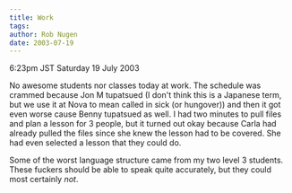 ```yaml
---
title: Work
tags: 
author: Rob Nugen
date: 2003-07-19
---
```


<p class=date>6:23pm JST Saturday 19 July 2003</p>

<p>No awesome students nor classes today at work.  The schedule was
crammed because Jon M tupatsued (I don't think this is a Japanese
term, but we use it at Nova to mean called in sick (or hungover)) and
then it got even worse cause Benny tupatsued as well.  I had two
minutes to pull files and plan a lesson for 3 people, but it turned
out okay because Carla had already pulled the files since she knew the
lesson had to be covered.  She had even selected a lesson that they
could do.</p>

<p>Some of the worst language structure came from my two level 3
students.  These fuckers should be able to speak quite accurately, but
they could most certainly <em>not</em>.</p>
